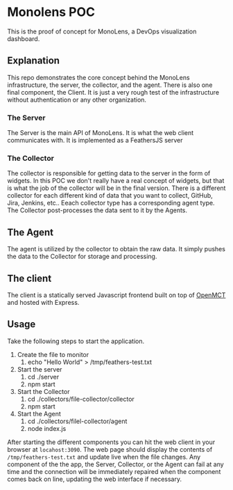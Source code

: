# Monolens POC

This is the proof of concept for MonoLens, a DevOps visualization dashboard.

## Explanation

This repo demonstrates the core concept behind the MonoLens infrastructure, the server, the collector, and the agent. There is also one final component, the Client. It is just a very rough test of the infrastructure without authentication or any other organization.

### The Server

The Server is the main API of MonoLens. It is what the web client communicates with. It is implemented as a FeathersJS server

### The Collector

The collector is responsible for getting data to the server in the form of widgets. In this POC we don't really have a real concept of widgets, but that is what the job of the collector will be in the final version. There is a different collector for each different kind of data that you want to collect, GitHub, Jira, Jenkins, etc.. Eeach collector type has a corresponding agent type. The Collector post-processes the data sent to it by the Agents.

## The Agent

The agent is utilized by the collector to obtain the raw data. It simply pushes the data to the Collector for storage and processing.

## The client

The client is a statically served Javascript frontend built on top of [OpenMCT](https://github.com/nasa/openmct) and hosted with Express.

## Usage

Take the following steps to start the application.

1. Create the file to monitor
    1. echo "Hello World" > /tmp/feathers-test.txt
2. Start the server
    1. cd ./server
    2. npm start
3. Start the Collector
    1. cd ./collectors/file-collector/collector
    2. npm start
4. Start the Agent
    1. cd ./collectors/filel-collector/agent
    2. node index.js

After starting the different components you can hit the web client in your browser at `locahost:3090`. The web page should display the contents of `/tmp/feathers-test.txt` and update live when the file changes. Any component of the the app, the Server, Collector, or the Agent can fail at any time and the connection will be immediately repaired when the component comes back on line, updating the web interface if necessary.
